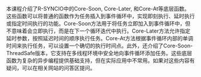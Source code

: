本课程介绍了R-SYNCIO中的Core-Soon, Core-Later, 和Core-At等底层函数。这些函数可以将普通的函数作为任务插入到事件循环中，实现即刻执行、延时执行或指定时间执行的功能。Core-Soon方法用于将任务立即加入到事件循环中，但不意味着会立即执行，而是在下一个循环迭代中执行。Core-Later方法允许指定延时参数，按照延迟时间的顺序执行任务。Core-At方法根据事件循环内部的单调时间来执行任务，可以设置一个确切的执行时间点。此外，还介绍了Core-Soon-ThreadSafe版本，它支持在多线程环境中安全地向事件循环添加任务。这些底层函数为复杂的异步编程提供基础支持，但在实际应用中不常用。如果对这些内容有疑问，可以在相关网站的问答区提问。